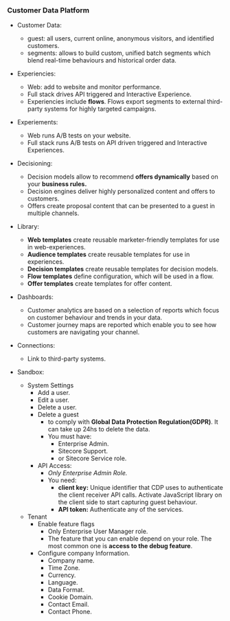 ### Customer Data Platform

- Customer Data:
    - guest: all users, current online, anonymous visitors, and identified customers.
    - segments: allows to build custom, unified batch segments which blend real-time behaviours and historical order data.

- Experiencies:
    - Web: add to website and monitor performance.
    - Full stack drives API triggered and Interactive Experience.
    - Experiencies include **flows**. Flows export segments to external third-party systems for highly targeted campaigns.

- Experiements:
    - Web runs A/B tests on your website.
    - Full stack runs A/B tests on API driven triggered and Interactive Experiences.

- Decisioning:
    - Decision models allow to recommend **offers dynamically** based on your **business rules.**
    - Decision engines deliver highly personalized content and offers to customers.
    - Offers create proposal content that can be presented to a guest in multiple channels.

- Library:
    - **Web templates** create reusable marketer-friendly templates for use in web-experiences.
    - **Audience templates** create reusable templates for use in experiences.
    - **Decision templates** create reusable templates for decision models.
    - **Flow templates** define configuration, which will be used in a flow.
    - **Offer templates** create templates for offer content.

- Dashboards:
    - Customer analytics are based on a selection of reports which focus on customer behaviour and trends in your data.
    - Customer journey maps are reported which enable you to see how customers are navigating your channel.

- Connections:
    - Link to third-party systems.

- Sandbox:
    - System Settings
        - Add a user.
        - Edit a user.
        - Delete a user.
        - Delete a guest
            - to comply with **Global Data Protection Regulation(GDPR)**. It can take up 24hs to delete the data.
            - You must have:
                - Enterprise Admin.
                - Sitecore Support.
                - or Sitecore Service role.
        - API Access:
            - *Only Enterprise Admin Role.*
            - You need:
                - **client key:** Unique identifier that CDP uses to authenticate the client receiver API calls. Activate JavaScript library on the client side to start capturing guest behaviour.
                - **API token:** Authenticate any of the services.
    - Tenant
        - Enable feature flags 
            - Only Enterprise User Manager role.
            - The feature that you can enable depend on your role. The most common one is **access to the debug feature**.
        - Configure company Information.
            - Company name.
            - Time Zone.
            - Currency.
            - Language.
            - Data Format.
            - Cookie Domain.
            - Contact Email.
            - Contact Phone.